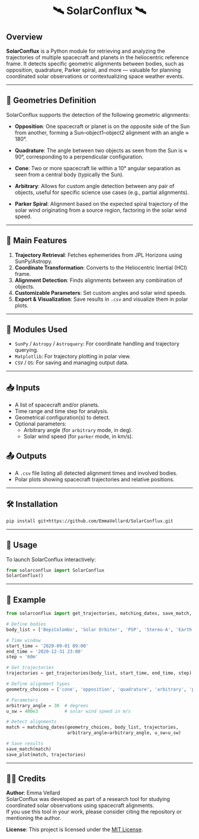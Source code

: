 <h1 align="center">🛰️ SolarConflux 🛰️</h1>

## Overview

**SolarConflux** is a Python module for retrieving and analyzing the trajectories of multiple spacecraft and planets in the heliocentric reference frame. It detects specific geometric alignments between bodies, such as opposition, quadrature, Parker spiral, and more — valuable for planning coordinated solar observations or contextualizing space weather events.

---

## 🔭 Geometries Definition

SolarConflux supports the detection of the following geometric alignments:

- **Opposition**: One spacecraft or planet is on the opposite side of the Sun from another, forming a Sun–object1–object2 alignment with an angle ≈ 180°.
  
- **Quadrature**: The angle between two objects as seen from the Sun is ≈ 90°, corresponding to a perpendicular configuration.
  
- **Cone**: Two or more spacecraft lie within a 10° angular separation as seen from a central body (typically the Sun). 

- **Arbitrary**: Allows for custom angle detection between any pair of objects, useful for specific science use cases (e.g., partial alignments).

- **Parker Spiral**: Alignment based on the expected spiral trajectory of the solar wind originating from a source region, factoring in the solar wind speed.

---

## 🚀 Main Features

1. **Trajectory Retrieval**: Fetches ephemerides from JPL Horizons using SunPy/Astropy.
2. **Coordinate Transformation**: Converts to the Heliocentric Inertial (HCI) frame.
3. **Alignment Detection**: Finds alignments between any combination of objects.
4. **Customizable Parameters**: Set custom angles and solar wind speeds.
5. **Export & Visualization**: Save results in `.csv` and visualize them in polar plots.

---

## 🧩 Modules Used

- `SunPy` / `Astropy` / `Astroquery`: For coordinate handling and trajectory querying.
- `Matplotlib`: For trajectory plotting in polar view.
- `CSV` / `OS`: For saving and managing output data.

---

## 📥 Inputs

- A list of spacecraft and/or planets.
- Time range and time step for analysis.
- Geometrical configuration(s) to detect.
- Optional parameters:
  - Arbitrary angle (for `arbitrary` mode, in deg).
  - Solar wind speed (for `parker` mode, in km/s).

## 📤 Outputs

- A `.csv` file listing all detected alignment times and involved bodies.
- Polar plots showing spacecraft trajectories and relative positions.

---

## 🛠️ Installation

```bash
pip install git+https://github.com/EmmaVellard/SolarConflux.git
```

---

## 🧪 Usage

To launch SolarConflux interactively:

```python
from solarconflux import SolarConflux
SolarConflux()
```

---

## 🧵 Example

```python
from solarconflux import get_trajectories, matching_dates, save_match, save_plot

# Define bodies
body_list = ['BepiColombo', 'Solar Orbiter', 'PSP', 'Stereo-A', 'Earth', 'Mars', 'Jupiter']

# Time window
start_time = '2020-09-01 09:00'
end_time = '2020-12-31 23:00'
step = '60m'

# Get trajectories
trajectories = get_trajectories(body_list, start_time, end_time, step)

# Define alignment types
geometry_choices = ['cone', 'opposition', 'quadrature', 'arbitrary', 'parker']

# Parameters
arbitrary_angle = 30  # degrees
u_sw = 400e3          # solar wind speed in m/s

# Detect alignments
match = matching_dates(geometry_choices, body_list, trajectories,
                       arbitrary_angle=arbitrary_angle, u_sw=u_sw)

# Save results
save_match(match)
save_plot(match, trajectories)
```

---

## 🧑‍🚀 Credits

**Author**: Emma Vellard  
SolarConflux was developed as part of a research tool for studying coordinated solar observations using spacecraft alignments.  
If you use this tool in your work, please consider citing the repository or mentioning the author.

**License**: This project is licensed under the [MIT License](LICENSE).
